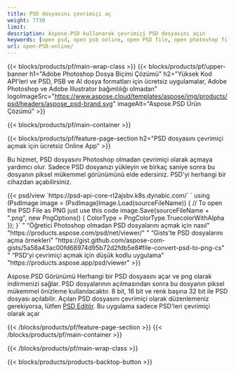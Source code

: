 ```yaml
---
title: PSD dosyasını çevrimiçi aç
weight: 7730
limit: 
description: Aspose.PSD kullanarak çevrimiçi PSD dosyasını açın
keywords: [open psd, open psb online, open PSD file, open photoshop file, preview psd]
url: open-PSD-online/
---
```


{{< blocks/products/pf/main-wrap-class >}}
{{< blocks/products/pf/upper-banner h1="Adobe Photoshop Dosya Biçimi Çözümü" h2="Yüksek Kod API'leri ve PSD, PSB ve AI dosya formatları için ücretsiz uygulamalar, Adobe Photoshop ve Adobe Illustrator bağımlılığı olmadan" logoImageSrc="https://www.aspose.cloud/templates/aspose/img/products/psd/headers/aspose_psd-brand.svg" imageAlt="Aspose.PSD Ürün Çözümü" >}}

{{< blocks/products/pf/main-container >}}

{{< blocks/products/pf/feature-page-section h2="PSD dosyasını çevrimiçi açmak için ücretsiz Online App" >}}
<p>Bu hizmet, PSD dosyasını Photoshop olmadan çevrimiçi olarak açmaya yardımcı olur. Sadece PSD dosyanızı yükleyin ve birkaç saniye sonra bu dosyanın piksel mükemmel görünümünü elde edersiniz. PSD'yi herhangi bir cihazdan açabilirsiniz.</p>
{{< psd/view `https://psd-api-core-rl2ajsbv.k8s.dynabic.com/` 
`    using (PsdImage image = (PsdImage)Image.Load(sourceFileName))
    {
	    // To open the PSD File as PNG just use this code
        image.Save(sourceFileName + ".png",  new PngOptions() {  ColorType = PngColorType.TruecolorWithAlpha });
    }` "
“Öğretici Photoshop olmadan PSD dosyalarını açmak için nasıl" "https://products.aspose.com/psd/net/viewer/" "
“Gists'te PSD dosyalarını açma örnekleri" "https://gist.github.com/aspose-com-gists/5a58a43ac00fd68974d95b72d2fdb5e8#file-convert-psd-to-png-cs" "
“PSD'yi çevrimiçi açmak için düşük kodlu uygulama" "https://products.aspose.app/psd/viewer" >}}
<p>Aspose.PSD Görünümü Herhangi bir PSD dosyasını açar ve png olarak indirmenizi sağlar. PSD dosyalarının açılmasından sonra bu dosyanın piksel mükemmel önizleme kullanılacaktır. 8 bit, 16 bit ve renk başına 32 bit ile PSD dosyası açılabilir. Açılan PSD dosyasını çevrimiçi olarak düzenlemeniz gerekiyorsa, lütfen <a href="https://products.aspose.app/psd/editor">PSD Editör</a>. Bu uygulama sadece PSD'leri çevrimiçi olarak açar</p>
{{< /blocks/products/pf/feature-page-section >}}
{{< /blocks/products/pf/main-container >}}


{{< /blocks/products/pf/main-wrap-class >}}

{{< blocks/products/products-backtop-button >}}
